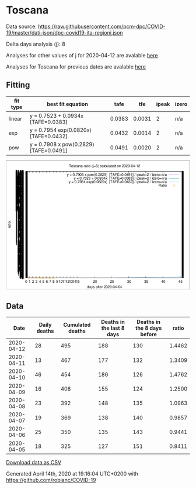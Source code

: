 # Toscana

Data source: https://raw.githubusercontent.com/pcm-dpc/COVID-19/master/dati-json/dpc-covid19-ita-regioni.json

Delta days analysis (j): 8

Analyses for other values of j for 2020-04-12 are avalable [here](../2020-04-12/README.md)

Analyses for Toscana for previous dates are avalable [here](../README.md)

## Fitting 
|fit type|best fit equation|tafe|tfe|ipeak|izero|
|-------|-----|--------|------|---|---|
|linear|y = 0.7523 + 0.0934x  [TAFE=0.0383]|0.0383|0.0031|2|n/a|
|exp|y = 0.7954 exp(0.0820x)  [TAFE=0.0432]|0.0432|0.0014|2|n/a|
|pow|y = 0.7908 x pow(0.2829)  [TAFE=0.0491]|0.0491|0.0020|2|n/a|

![Plot](COVID-19_toscana_j8_2020-04-12.png)

## Data
|Date|Daily deaths|Cumulated deaths|Deaths in the last 8 days|Deaths in the 8 days before|ratio|
|----|----------|-----------|-------|--------------------|-----|
|2020-04-12|28|495|188|130|1.4462|
|2020-04-11|13|467|177|132|1.3409|
|2020-04-10|46|454|186|126|1.4762|
|2020-04-09|16|408|155|124|1.2500|
|2020-04-08|23|392|148|135|1.0963|
|2020-04-07|19|369|138|140|0.9857|
|2020-04-06|25|350|135|143|0.9441|
|2020-04-05|18|325|127|151|0.8411|

[Download data as CSV](COVID-19_toscana_j8_2020-04-12.csv)

Generated April 14th, 2020 at 19:16:04 UTC+0200 with https://github.com/robianc/COVID-19
